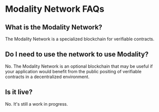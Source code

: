 # Modality Network FAQs

## What is the Modality Network?

The Modality Network is a specialized blockchain for verifiable contracts.

## Do I need to use the network to use Modality?

No. The Modality Network is an optional blockchain that may be useful if your application would benefit from the public positing of verifiable contracts in a decentralized environment.

## Is it live?

No. It's still a work in progress.